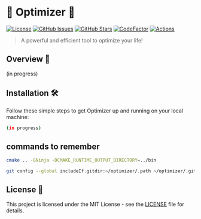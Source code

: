 # 🚀 Optimizer 🚀

[![License](https://img.shields.io/badge/License-MIT-blue.svg)](https://opensource.org/licenses/MIT)
[![GitHub Issues](https://img.shields.io/github/issues/anupam-halder-india/optimizer)](https://github.com/anupam-halder-india/optimizer/issues)
[![GitHub Stars](https://img.shields.io/github/stars/anupam-halder-india/optimizer)](https://github.com/anupam-halder-india/optimizer/stargazers)
[![CodeFactor](https://www.codefactor.io/repository/github/anupam-halder-india/optimizer/badge)](https://www.codefactor.io/repository/github/anupam-halder-india/optimizer)
[![Actions](https://github.com/anupam-halder-india/optimizer/actions/workflows/actions.yml/badge.svg)](https://github.com/anupam-halder-india/optimizer/actions/workflows/actions.yml)

> A powerful and efficient tool to optimize your life!

## Overview 📝

(in progress)

## Installation 🛠️

Follow these simple steps to get Optimizer up and running on your local machine:

```bash
(in progress)
```

## commands to remember
```bash
cmake .. -GNinja -DCMAKE_RUNTIME_OUTPUT_DIRECTORY=../bin
```
```bash
git config --global includeIf.gitdir:~/optimizer/.path ~/optimizer/.gitconfig
```

## License 📜

This project is licensed under the MIT License - see the [LICENSE](LICENSE) file for details.
